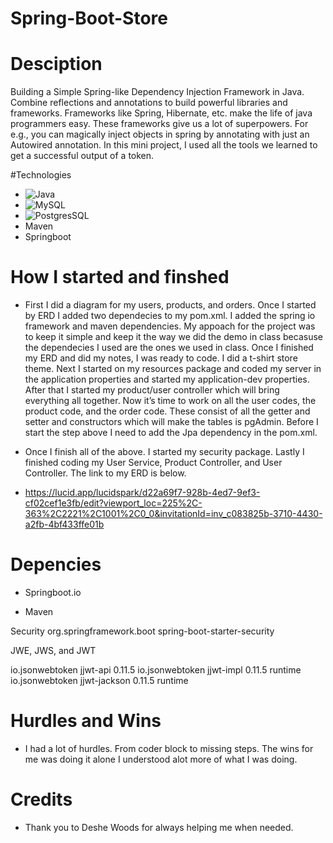 # Spring-Boot-Store
# Desciption

Building a Simple Spring-like Dependency Injection Framework in Java. Combine reflections and annotations to build powerful libraries and frameworks. Frameworks like Spring, Hibernate, etc. make the life of java programmers easy. These frameworks give us a lot of superpowers. For e.g., you can magically inject objects in spring by annotating with just an Autowired annotation. In this mini project, I used all the tools we learned to get a successful output of a token. 

#Technologies
- ![Java](https://img.shields.io/badge/Java-ED8B00?style=for-the-badge&logo=openjdk&logoColor=white)
- ![MySQL](https://img.shields.io/badge/MySQL-005C84?style=for-the-badge&logo=mysql&logoColor=white)
- ![PostgresSQL](https://img.shields.io/badge/PostgreSQL-316192?style=for-the-badge&logo=postgresql&logoColor=white)
- Maven 
- Springboot 

# How I started and finshed 

- First I did a diagram for my users, products, and orders. Once I started by ERD I added two dependecies to my pom.xml. I added the spring io framework and maven dependencies. My appoach for the project was to keep it simple and keep it the way we did the demo in class becasuse the dependecies I used are the ones we used in class. Once I finished my ERD and did my notes, I was ready to code. I did a t-shirt store theme. Next I started on my resources package and coded my server in the application properties and started my application-dev properties. After that I started my product/user controller which will bring everything all together. Now it’s time to work on all the user codes, the product code, and the order code. These consist of all the getter and setter and constructors which will make the tables is pgAdmin. Before I start the step above I need to add the Jpa dependency in the pom.xml.

- Once I finish all of the above. I started my security package. Lastly I finished coding my User Service, Product Controller, and User Controller. The link to my ERD is below. 

- https://lucid.app/lucidspark/d22a69f7-928b-4ed7-9ef3-cf02cef1e3fb/edit?viewport_loc=225%2C-363%2C2221%2C1001%2C0_0&invitationId=inv_c083825b-3710-4430-a2fb-4bf433ffe01b

# Depencies 

- Springboot.io

- Maven 

Security 
<dependency>
    <groupId>org.springframework.boot</groupId>
    <artifactId>spring-boot-starter-security</artifactId>
</dependency>

JWE, JWS, and JWT
<!-- https://mvnrepository.com/artifact/io.jsonwebtoken/jjwt-api -->
<dependency>
    <groupId>io.jsonwebtoken</groupId>
    <artifactId>jjwt-api</artifactId>
    <version>0.11.5</version>
</dependency>
<!-- https://mvnrepository.com/artifact/io.jsonwebtoken/jjwt-impl -->
<dependency>
  <groupId>io.jsonwebtoken</groupId>
  <artifactId>jjwt-impl</artifactId>
  <version>0.11.5</version>
  <scope>runtime</scope>
</dependency>
<!-- https://mvnrepository.com/artifact/io.jsonwebtoken/jjwt-jackson -->
<dependency>
    <groupId>io.jsonwebtoken</groupId>
    <artifactId>jjwt-jackson</artifactId>
    <version>0.11.5</version>
    <scope>runtime</scope>
</dependency>

# Hurdles and Wins 

- I had a lot of hurdles. From coder block to missing steps. The wins for me was doing it alone I understood alot more of what I was doing.

# Credits 

- Thank you to Deshe Woods for always helping me when needed. 


 
